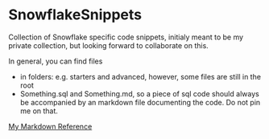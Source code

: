 # SnowflakeSnippets
Collection of Snowflake specific code snippets, initialy meant to be my private collection, but looking forward to collaborate on this.

In general, you can find files 

* in folders: e.g. starters and advanced, however, some files are still in the root
* Something.sql and Something.md, so a piece of sql code should always be accompanied by an markdown file documenting the code. Do not pin me on that.


[My Markdown Reference](https://github.com/adam-p/markdown-here/wiki/Markdown-Cheatsheet)